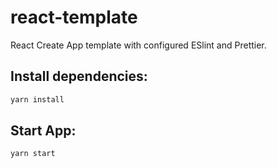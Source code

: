 # react-template

React Create App template with configured ESlint and Prettier.

## Install dependencies:

```sh
yarn install
```

## Start App:

```sh
yarn start
```
